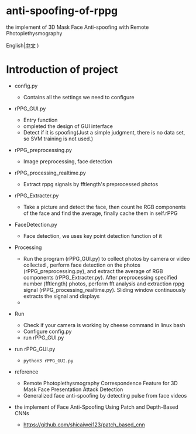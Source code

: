 # anti-spoofing-of-rppg
the implement of 3D Mask Face Anti-spoofing with Remote Photoplethysmography

English|[中文](https://github.com/shicaiwei123/anti-spoofing-of-rppg/blob/master/ReadMe_CH.md)
)


# Introduction of project
- config.py 
    - Contains all the settings we need to configure 
- rPPG_GUI.py
    - Entry function
    - ompleted the design of GUI interface
    - Detect if it is spoofing(Just a simple judgment, there is no data set, so SVM training is not used.)
- rPPG_preprocessing.py
    - Image preprocessing, face detection
- rPPG_processing_realtime.py
    - Extract rppg signals by fftlength's preprocessed photos 
- rPPG_Extracter.py
    - Take a picture and detect the face, then count he RGB components  of the face and find the average, finally cache them in  self.rPPG
- FaceDetection.py
    - Face detection, we uses key point detection function of it
- Processing
    - Run the program (rPPG_GUI.py) to collect photos by camera or video collected  , perform face detection on the photos (rPPG_preprocessing.py), and extract the average of RGB components (rPPG_Extracter.py). After preprocessing specified number (fftlength) photos, perform fft analysis and extraction rppg signal (rPPG_processing_realtime.py). Sliding window continuously extracts the signal and displays
    - 
- Run
    - Check if your camera is working by cheese command in linux bash
    - Configure config.py
    - run rPPG_GUI.py


- run rPPG_GUI.py
    - ```python3 rPPG_GUI.py```
    
- reference
    - Remote Photoplethysmography Correspondence Feature for 3D Mask Face Presentation Attack Detection
    - Generalized face anti-spoofing by detecting pulse from face videos
- the implement of Face Anti-Spoofing Using Patch and Depth-Based CNNs
    - https://github.com/shicaiwei123/patch_based_cnn
    


